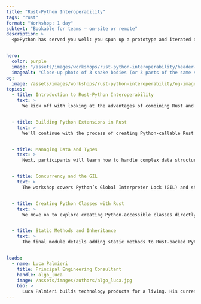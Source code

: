 ```yaml
---
title: "Rust-Python Interoperability"
tags: "rust"
format: "Workshop: 1 day"
subtext: "Bookable for teams – on-site or remote"
description: >
  <p>Python has served you well: you spun up a prototype and iterated quickly, keeping up with the evolving requirements of a successful product. Nonetheless, as time goes on, cracks are starting to show up: an endpoint is slower than it needs to be, a data processing job that took seconds now takes almost an hour, and your infrastructure bill is growing too fast compared to the size of your user base. Engineers are starting to whisper: is it time for a rewrite? Should we pause feature development to rebuild everything on more solid foundations? That's an option, but it's expensive.</p><p>There's another path: rather than throwing away your entire Python codebase to start over, you analyse your application and isolate the performance-critical bits—the so-called "hot modules" where your application spends most of its time. You will rewrite those in Rust and package them as a Python native extension. This workshop will teach you how.</p><p>We will cover the <code>pyo3</code> crate, the subtleties of Python's Global interpreter lock, and typical examples that may arise in your daily Rust-Python interoperability work. By the end of the session, you will be well-equipped to seamlessly replace your slow Python modules with easy-to-use and blazingly fast Rust modules.</p><p>We assume you are familiar with Rust and Python, but we don't assume any prior interoperability knowledge. We will provide a brief explanation and references whenever we rely on advanced features in either language.</p>


hero:
  color: purple
  image: "/assets/images/workshops/rust-python-interoperability/header-background.jpg"
  imageAlt: "Close-up photo of 3 snake bodies (or 3 parts of the same snake body) stacked on top of each other."
og:
  image: /assets/images/workshops/rust-python-interoperability/og-image.jpg
topics:
  - title: Introduction to Rust-Python Interoperability
    text: >
      We kick off with looking at the advantages of combining Rust and Python, understanding where each language shines and why interoperability is valuable. This module introduces tools like <code>PyO3</code>, which enables Rust code integration within Python environments, and <code>maturin</code>, a library for building, packaging and publishing Python extensions written in Rust.


  - title: Building Python Extensions in Rust
    text: >
      We'll continue with the process of creating Python-callable Rust functions, setting up projects using <code>PyO3</code>, and configuring the development environment to handle Rust extensions in Python.


  - title: Managing Data and Types
    text: >
      Next, participants will learn how to handle complex data structures shared between Rust and Python, with a focus on type conversions, data ownership, and ensuring memory safety across both languages.


  - title: Concurrency and the GIL
    text: >
      The workshop covers Python’s Global Interpreter Lock (GIL) and strategies for concurrent programming, including async programming in Rust that can enhance Python’s parallel processing capabilities.


  - title: Creating Python Classes with Rust
    text: >
      We move on to explore creating Python-accessible classes directly in Rust using <code>PyO3</code>'s <code>#[pyclass]</code> attribute. This module teaches struct definition, implementing methods, and adding Rust-based functionality to Python classes.


  - title: Static Methods and Inheritance
    text: >
      The final module details adding static methods to Rust-backed Python classes, along with managing inheritance and visibility in Python environments.


leads:
  - name: Luca Palmieri
    title: Principal Engineering Consultant
    handle: algo_luca
    image: /assets/images/authors/algo_luca.jpg
    bio: >
      Luca Palmieri builds technology products for a living. His current focus is on backend development, software architecture and the Rust programming language. He is the author of "Zero to Production in Rust".
---
```


<!--break-->
